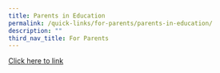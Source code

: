 ```yaml
---
title: Parents in Education
permalink: /quick-links/for-parents/parents-in-education/
description: ""
third_nav_title: For Parents
---
```

[Click here to link](https://www.schoolbag.edu.sg/)